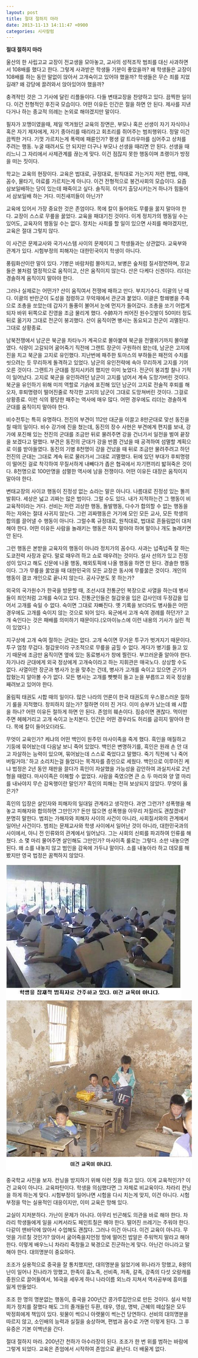 ```yaml
---
layout: post
title: 절대 절하지 마라
date: 2013-11-13 14:11:47 +0900
categories: 시사칼럼
---
```

**절대 절하지 마라**

  


울산의 한 사립고교 교장이 전교생을 모아놓고, 교사의 성적조작 범죄를 대신 사과하면서 108배를 했다고 한다. 그렇게 사과받은 학생들 기분이 좋았을까? 왜 학생들은 교장이 108배를 하는 동안 말없이 앉아서 고개숙이고 있어야 했을까? 학생들은 무슨 죄를 지었길래? 왜 강당에 끌려와서 앉아있어야 했을까? 

  


충격적인 것은 그 기사에 달린 리플들이다. 다들 변태교장을 찬양하고 있다. 끔찍한 일이다. 이건 전형적인 후진국 모습이다. 어떤 이유든 인간은 절을 하면 안 된다. 제사를 지낸다거나 하는 종교적 의례는 논외로 해야겠지만 말이다. 

  


필자가 꼬맹이였을때, 제일 역겨웠던 교육의 장면은, 부모나 혹은 선생이 자기 자식이나 혹은 자기 제자에게, 자기 종아리를 때리라고 회초리를 쥐어주는 범죄행위다. 정말 이건 끔찍한 거다. 기껏 가르치는게 폭력에 패륜인가? 평생 갈 트라우마를 심어주고 상처를 주려는 행동. 누굴 때려서도 안 되지만 더구나 부모나 선생을 때리면 안 된다. 선생을 때리느니 그 자리에서 사제관계를 끊는게 맞다. 이건 점잖지 못한 행동이며 초랭이가 방정을 떠는 짓이다. 

  


학교는 교육의 현장이다. 교육은 법대로, 규정대로, 원칙대로 가는거지 저런 편법, 야매, 꼼수, 물타기, 야료를 가르치는게 아니다. 이건 전형적으로 봉건사회의 모습이다. 요즘 삼보일배하는 당이 있는데 패죽이고 싶다. 솔직히. 이석기 출당시키는거 하나가 힘들어서 삼보일배 하는 거다. 미친새끼들이 아닌가? 

  


교육에 있어서 가장 중요한 것은 존엄이다. 목에 칼이 들어와도 무릎을 꿇지 말아야 한다. 교장이 스스로 무릎을 꿇었다. 교육을 패대기친 것이다. 이게 정치가의 행동일 수는 있어도, 교육자의 행동일 수는 없다. 정치는 사죄를 할 일이 있으면 사죄를 해야겠지만, 교육은 절대 그렇지 않다. 

  


이 사건은 문제교사와 국가시스템 사이의 문제이지 그 학생들과는 상관없다. 교육부와 관계가 있다. 시험부정의 피해자는 대한민국이지 학생이 아니다. 

  


풍림화산이란 말이 있다. 기병은 바람처럼 몰아치고, 보병은 숲처럼 질서정연하며, 장교들은 불처럼 열정적으로 움직이고, 산은 움직이지 않는다. 산은 다케다 신겐이다. 리더는 경솔하게 움직이지 말아야 한다. 

  


그러나 실제로는 어떤가? 산이 움직여서 전쟁에 패하고 만다. 부지기수다. 이괄의 난 때다. 이괄의 반란군이 도성을 점령하고 무악재에서 관군과 붙었다. 이괄은 항왜병을 주축으로 조총을 쏘았는데 갑자기 돌풍이 불어서 눈에 먼지가 들어갔다. 조총을 쏘기 어렵게 되자 바위 뒤쪽으로 진영을 조금 물리게 했다. 수帥자가 씌어진 원수깃발이 50미터 정도 뒤로 옮기자 그대로 전군이 붕괴했다. 산이 움직이면 병사는 동요되고 전군이 괴멸된다. 그대로 상황종료. 

  


남북전쟁에서 남군은 북군을 차타누가 계곡으로 몰아붙여 북군을 전멸위기까지 몰아붙였다. 식량이 고갈되어 굶어죽기 직전에 그랜트 장군이 구원하러 왔는데, 남군은 고지에 진을 치고 북군을 고지로 유인했다. 지난번에 패주한 토마스의 부하들은 패전의 수치를 씻으려는 듯 무리하게 돌격하고 있었다. 남군의 유인전략에 속아 무리하게 고지를 기어오른 것이다. 그랜트가 군대를 정지시키려 했지만 이미 늦었다. 전군이 붕괴할 찰나 기적이 일어났다. 고지로 북군을 유인하려던 남군이 고지를 넘어서 계속 도망가버린 것이다. 북군을 유인하기 위해 미끼 역할로 기슭에 포진해 있던 남군이 고지로 전술적 후퇴를 해오자, 후퇴명령이 떨어진줄로 착각한 고지의 남군이 그대로 도망쳐버린 것이다. 그걸로 상황종료. 이런 식의 황당한 패주는 역사에 매우 많다. 어떤 경우에도 리더는 경솔하게 군대를 움직이지 말아야 한다. 

  


비수전투는 특히 유명하다. 전진의 부견이 112만 대군을 이끌고 8만군대로 맞선 동진을 칠 때의 일이다. 비수 강가에 진을 쳤는데, 동진의 장수 사현은 부견에게 편지를 보내, 강가에 포진해 있는 전진의 군대를 조금만 뒤로 물려주면 강을 건너가서 일전을 벌여 끝장을 보겠다고 말했다. 부견은 동진의 군대가 강을 반쯤 건넜을 때 공격하여 섬멸할 계획으로 이를 받아들였다. 동진의 기병 8천명이 강을 건넜을 때 뒤로 조금만 물려주려고 하던 전진의 군대는 그대로 계속 뒤로 물러가서 그대로 괴멸했다. 뒤에 있던 부대가 후퇴명령이 떨어진 걸로 착각하여 무질서하게 내빼다가 좁은 협곡에서 자기편끼리 밟혀죽은 것이다. 8천명으로 100만명을 섬멸한 역사에 남을 전쟁이다. 어떤 이유든 대장은 움직이지 말아야 한다. 

  


변태교장의 사이코 행동이 진정성 없는 쇼라는 말은 아니다. 나름대로 진정성 있는 똘끼발휘다. 세상은 넓고 괴짜는 많은 법이다. 그럴 수도 있다. 내가 지적하는건 그 행동이 비교육적이라는 거다. 선비는 저런 괴상한 행동, 돌발행동, 다수가 합의할 수 없는 행동을 하는 자와는 절대 사귀지 않는다. 그런 괴짜행동은 거기에 모인 모든 교사, 모든 학생의 합의를 끌어낼 수 행동이 아니다. 그럴수록 규정대로, 원칙대로, 법대로 흔들림없이 대처해야 한다. 어떤 이유든 사람을 놀래키는 행동은 하지 말아야 하며 말이나 개도 놀래키면 안 된다. 

  


그런 행동은 본받을 교육자의 행동이 아니라 정치가의 꼼수다. 사과는 넙죽넙죽 잘 하는 도쿄전력 사장과 같다. 말로 때우려 하고 쇼로 때우려는 것이다. 설사 선의가 있고 진정성이 있다고 해도 신문에 나올 행동, 해외토픽에 나올 행동을 하면 안 된다. 경솔한 행동이다. 그가 무릎을 꿇었을 때 대한민국의 모든 교장은 동시에 무릎꿇은 것이다. 개인의 행동이 결코 개인으로 끝나지 않는다. 공사구분도 못 하는가?

  


외국의 국가원수가 한국을 방문할 때, 조선시대 전통군인 복장으로 사열을 하는데 병사들이 죄인처럼 고개를 숙이고 있다. 전통군인들은 철갑옷을 입은 갑사인데 두정갑을 입어서 고개를 숙일 수 없다. 숙이면 그대로 자빠진다. 옛 기록을 보더라도 병사들은 어떤 경우에도 고개를 숙이지 않는 것으로 되어 있다. 육군에서 고개 숙여 경례를 하던가? 고개 숙인다는 것은 패배를 의미하기 때문이다.(오마이뉴스에 이런 내용의 기사가 실린 적이 있었다.)

  


지구상에 고개 숙여 절하는 군대는 없다. 고개 숙이면 무거운 투구가 벗겨지기 때문이다. 투구 엄청 무겁다. 철갑옷이라 구조적으로 무릎을 굽힐 수 없다. 게다가 병기를 들고 있기 때문에 조금만 움직이면 옆에 있는 동료병사가 창에 찔린다. 부끄러운줄 알아야 한다. 자기나라 군대에게 외국 정상에게 고개숙이라고 하는 지휘관은 매국노다. 상상할 수도 없다. 사열이란 장군과 병사가 눈을 맞추는 건데, 병사가 고개를 숙이고 있으면 군기가 잡혔는지 알아볼 수가 없다. 모든 병사는 고개를 빳빳히 들고 눈을 부릅뜨고 외국 정상을 째려보고 있어야 한다.

  


올림픽 태권도 시합 때의 일이다. 많은 나라의 언론이 한국 태권도의 우스꽝스러운 절하기 룰을 지적했다. 창피하지 않는가? 절하면 이미 진 거다. 이미 승부가 났는데 왜 시합을 하나? 어떤 이유든 절하게 하면 안 된다. 존엄의 훼손이다. 짐승이면 괜찮다. 먹이만 주면 헤헤거리고 고개 숙이고 눈치본다. 인간은 어떤 경우라도 허리를 굽히지 말아야 한다. 목에 칼이 들어오더라도. 

  


무엇이 교육인가? 케냐의 어떤 백인이 원주민 마사이족을 죽게 했다. 흑인을 매질하고 기둥에 묶어놨는데 다음날 보니 죽어 있었다. 백인은 변명하기를, 흑인은 원래 손 안 대고 자살하는 능력이 있으며, 묶어놨는데 스스로 죽었다고 말했다. 죽기 직전에 ‘나 죽어버릴거야.’ 하고 소리치는걸 들었다는 목격자를 증인으로 세웠다. 백인으로 이루어진 케냐 법정은 2년 동안 재판을 끌다가 흑인이 자살했을 가능성을 감안하여 과실치사로 2년형을 때렸다. 마사이족은 이해할 수 없었다. 사람을 죽였으면 큰 소 두 마리와 양 열 마리를 내놔야지 무슨 감옥행이란 말인가? 흑인의 피해는 전혀 보상되지 않았다. 무엇이 옳은가? 

  


흑인의 입장은 살인자와 피해자의 일대일 관계라고 생각한다. 과연 그런가? 성폭행을 해놓고 피해자와 합의하면 그만인가? 돈만 많으면 성폭행을 아무리 저질러도 괜찮겠네? 분명히 말한다. 범죄는 가해자와 피해자 사이의 사건이 아니라, 사회질서와의 관계에서 일어난 사건이다. 범죄는 문제교사와 학생 사이에서 일어난 것이 아니라, 대한민국과의 사이에서, 아니 전 인류와의 관계에서 일어났다. 그는 사회의 신뢰를 파괴하여 인류를 해쳤다. 소 몇 마리 물어주면 살인해도 그만인가? 마사이족 룰로는 그렇다. 소만 내놓으면 된다. 왜 소를 내놓지 않고 범인을 감옥에 가두냐 말이다. 소를 내놓아라 하고 데모를 해봤지만 영국 법정은 꿈쩍하지 않았다. 

  



<img src="files/attach/images/199/028/410/1.JPG" alt="1.JPG" width="475" height="365" /> 
<img src="files/attach/images/199/028/410/2.JPG" alt="2.JPG" width="564" height="459" />   


  


중국학교 사진을 보자. 컨닝을 방지하기 위해 이런 짓을 하고 있다. 이게 교육적인가? 이건 교육이 아니다. 교육파탄이다. 학생을 의심했다면 그 자체로 비교육이다. 차라리 컨닝을 하게 하는게 맞다. 시험부정이 일어나면 시험을 다시 치는게 맞지, 이건 아니다. 시험부정을 막는 실용적인 대응이지만, 이미 교육은 망해 있다. 

  


교실이 지저분하다. 가난이 문제가 아니다. 아무리 빈곤해도 의관을 바로 해야 한다. 차라리 학생들에게 일을 시켜서라도 페인트칠은 해야 한다. 떨어진 쓰레기는 주워야 한다. 다같이 맨바닥에 앉아서 수업해도 괜찮다. 그러나 이건 아니다. 이건 교육이 아니다. 무엇을 가르칠 것인가? 앉아서 굶어죽을지언정 땅에 떨어진 밥알은 주워먹지 말라고 해야 한다. 이렇게 배우느니 차라리 죽창들고 북경으로 진군하는게 맞다. 아닌건 아니라고 말해야 한다. 대의명분이 중요하다. 

  


조조가 실용적으로 중국을 잘 통치했지만, 대의명분을 잃었기에 위나라가 망했고, 8왕의 난이 일어나 진나라가 망했고, 한족이 흉노족, 선비족, 저족, 갈족, 강족의 다섯 오랑캐를 중원으로 끌어들여서, 16국을 세우게 하니 나라이름 외느라 지쳐서 역사공부에 흥미를 잃게 만들었다. 

  


조조 한 명의 명분없는 행동이, 중국을 200년간 콩가루집안으로 만든 것이다. 설사 박정희가 정치를 잘했다 해도 그의 졸개들인 두환, 태우, 영삼, 명박, 근혜의 떼삽질은 모두 박정희에게 책임이 있다. 윗물이 썩으니 아랫물이 썩는건 당연하다. 선비의 대의명분을 따르지 않고, 소인배의 능력과 실질을 숭상하며, 편법과 꼼수로 가면 이렇게 된다. 그 후유증은 기본 이백년을 간다.

  


절대 절하지 마라. 200년간 천하가 아수라장이 된다. 조조가 한 번 위를 범하는 바람에 그렇게 되었다. 교육은 존엄에서 시작하여 존엄으로 끝난다. 더 배울게 없다.